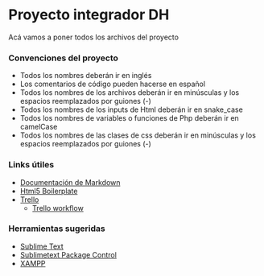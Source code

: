 # Proyecto integrador DH

Acá vamos a poner todos los archivos del proyecto


### Convenciones del proyecto

* Todos los nombres deberán ir en inglés
* Los comentarios de código pueden hacerse en español
* Todos los nombres de los archivos deberán ir en minúsculas y los espacios reemplazados por guiones (-)
* Todos los nombres de los inputs de Html deberán ir en snake_case
* Todos los nombres de variables o funciones de Php deberán ir en camelCase
* Todos los nombres de las clases de css deberán ir en minúsculas y los espacios reemplazados por guiones (-)

### Links útiles

*   [Documentación de Markdown](https://daringfireball.net/projects/markdown/)
*   [Html5 Boilerplate](https://html5boilerplate.com/)
*   [Trello](https://trello.com/)
    *   [Trello workflow](https://github.com/csswizardry/csswizardry.github.com/blob/master/_posts/2014-05-02-my-trello-workflow.md)

### Herramientas sugeridas

*   [Sublime Text]()
*   [Sublimetext Package Control](https://packagecontrol.io/)
*   [XAMPP]()